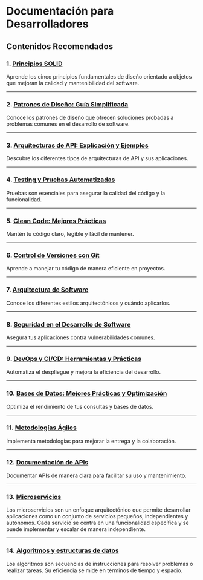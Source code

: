 # Documentación para Desarrolladores 

## Contenidos Recomendados

### 1. [Principios SOLID](1_solid.md)
Aprende los cinco principios fundamentales de diseño orientado a objetos que mejoran la calidad y mantenibilidad del software.

---

### 2. [Patrones de Diseño: Guía Simplificada](2_patrones_diseno.md)
Conoce los patrones de diseño que ofrecen soluciones probadas a problemas comunes en el desarrollo de software.


---

### 3. [Arquitecturas de API: Explicación y Ejemplos](3_tipos_de_apis.md)
Descubre los diferentes tipos de arquitecturas de API y sus aplicaciones.


---

### 4. [Testing y Pruebas Automatizadas](4_testing.md)
Pruebas son esenciales para asegurar la calidad del código y la funcionalidad.


---

### 5. [Clean Code: Mejores Prácticas](5_clean_code.md)
Mantén tu código claro, legible y fácil de mantener.


---

### 6. [Control de Versiones con Git](6_control_versiones.md)
Aprende a manejar tu código de manera eficiente en proyectos.


---

### 7. [Arquitectura de Software](7_arquitectura.md)
Conoce los diferentes estilos arquitectónicos y cuándo aplicarlos.


---

### 8. [Seguridad en el Desarrollo de Software](8_seguridad.md)
Asegura tus aplicaciones contra vulnerabilidades comunes.

---

### 9. [DevOps y CI/CD: Herramientas y Prácticas](9_devops.md)
Automatiza el despliegue y mejora la eficiencia del desarrollo.

---

### 10. [Bases de Datos: Mejores Prácticas y Optimización](10_bases_de_datos.md)
Optimiza el rendimiento de tus consultas y bases de datos.


---

### 11. [Metodologías Ágiles](11_agile.md)
Implementa metodologías para mejorar la entrega y la colaboración.

---

### 12. [Documentación de APIs](12_documentacion_apis.md)
Documentar APIs de manera clara para facilitar su uso y mantenimiento.


---

### 13. [Microservicios](13_microservicios.md) 
Los microservicios son un enfoque arquitectónico que permite desarrollar aplicaciones como un conjunto de servicios pequeños, independientes y autónomos. Cada servicio se centra en una funcionalidad específica y se puede implementar y escalar de manera independiente.

---

### 14. [Algoritmos y estructuras de datos](14_algoritmos_y_estructura_de_datos.md) 
Los algoritmos son secuencias de instrucciones para resolver problemas o realizar tareas. Su eficiencia se mide en términos de tiempo y espacio.

